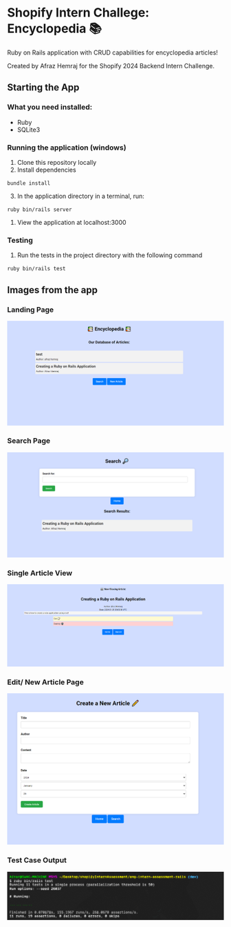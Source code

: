 # Shopify Intern Challege: Encyclopedia 📚

Ruby on Rails application with CRUD capabilities for encyclopedia articles!

Created by Afraz Hemraj for the Shopify 2024 Backend Intern Challenge.

## Starting the App
### What you need installed:
- Ruby
- SQLite3

### Running the application (windows)
1. Clone this repository locally
2. Install dependencies
```
bundle install
```
3. In the application directory in a terminal, run:
```
ruby bin/rails server
```

1. View the application at localhost:3000

### Testing
1. Run the tests in the project directory with the following command
```
ruby bin/rails test
```

## Images from the app
### Landing Page
![Alt text](images/landing.png)
### Search Page
![Alt text](images/search.png)

### Single Article View
![Alt text](images/singlearticle.png)

### Edit/ New Article Page
![Alt text](images/new.png)

### Test Case Output
![Alt text](images/pass.png)
